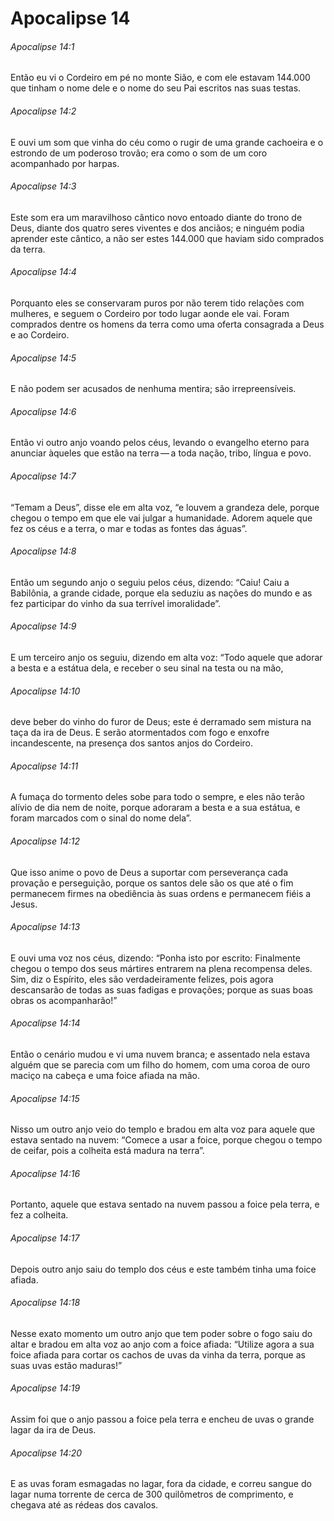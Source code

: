 # Apocalipse 14

###### Apocalipse 14:1

Então eu vi o Cordeiro em pé no monte Sião, e com ele estavam 144.000 que tinham o nome dele e o nome do seu Pai escritos nas suas testas.

###### Apocalipse 14:2

E ouvi um som que vinha do céu como o rugir de uma grande cachoeira e o estrondo de um poderoso trovão; era como o som de um coro acompanhado por harpas.

###### Apocalipse 14:3

Este som era um maravilhoso cântico novo entoado diante do trono de Deus, diante dos quatro seres viventes e dos anciãos; e ninguém podia aprender este cântico, a não ser estes 144.000 que haviam sido comprados da terra.

###### Apocalipse 14:4

Porquanto eles se conservaram puros por não terem tido relações com mulheres, e seguem o Cordeiro por todo lugar aonde ele vai. Foram comprados dentre os homens da terra como uma oferta consagrada a Deus e ao Cordeiro.

###### Apocalipse 14:5

E não podem ser acusados de nenhuma mentira; são irrepreensíveis.

###### Apocalipse 14:6

Então vi outro anjo voando pelos céus, levando o evangelho eterno para anunciar àqueles que estão na terra — a toda nação, tribo, língua e povo.

###### Apocalipse 14:7

“Temam a Deus”, disse ele em alta voz, “e louvem a grandeza dele, porque chegou o tempo em que ele vai julgar a humanidade. Adorem aquele que fez os céus e a terra, o mar e todas as fontes das águas”.

###### Apocalipse 14:8

Então um segundo anjo o seguiu pelos céus, dizendo: “Caiu! Caiu a Babilônia, a grande cidade, porque ela seduziu as nações do mundo e as fez participar do vinho da sua terrível imoralidade”.

###### Apocalipse 14:9

E um terceiro anjo os seguiu, dizendo em alta voz: “Todo aquele que adorar a besta e a estátua dela, e receber o seu sinal na testa ou na mão,

###### Apocalipse 14:10

deve beber do vinho do furor de Deus; este é derramado sem mistura na taça da ira de Deus. E serão atormentados com fogo e enxofre incandescente, na presença dos santos anjos do Cordeiro.

###### Apocalipse 14:11

A fumaça do tormento deles sobe para todo o sempre, e eles não terão alívio de dia nem de noite, porque adoraram a besta e a sua estátua, e foram marcados com o sinal do nome dela”.

###### Apocalipse 14:12

Que isso anime o povo de Deus a suportar com perseverança cada provação e perseguição, porque os santos dele são os que até o fim permanecem firmes na obediência às suas ordens e permanecem fiéis a Jesus.

###### Apocalipse 14:13

E ouvi uma voz nos céus, dizendo: “Ponha isto por escrito: Finalmente chegou o tempo dos seus mártires entrarem na plena recompensa deles. Sim, diz o Espírito, eles são verdadeiramente felizes, pois agora descansarão de todas as suas fadigas e provações; porque as suas boas obras os acompanharão!”

###### Apocalipse 14:14

Então o cenário mudou e vi uma nuvem branca; e assentado nela estava alguém que se parecia com um filho do homem, com uma coroa de ouro maciço na cabeça e uma foice afiada na mão.

###### Apocalipse 14:15

Nisso um outro anjo veio do templo e bradou em alta voz para aquele que estava sentado na nuvem: “Comece a usar a foice, porque chegou o tempo de ceifar, pois a colheita está madura na terra”.

###### Apocalipse 14:16

Portanto, aquele que estava sentado na nuvem passou a foice pela terra, e fez a colheita.

###### Apocalipse 14:17

Depois outro anjo saiu do templo dos céus e este também tinha uma foice afiada.

###### Apocalipse 14:18

Nesse exato momento um outro anjo que tem poder sobre o fogo saiu do altar e bradou em alta voz ao anjo com a foice afiada: “Utilize agora a sua foice afiada para cortar os cachos de uvas da vinha da terra, porque as suas uvas estão maduras!”

###### Apocalipse 14:19

Assim foi que o anjo passou a foice pela terra e encheu de uvas o grande lagar da ira de Deus.

###### Apocalipse 14:20

E as uvas foram esmagadas no lagar, fora da cidade, e correu sangue do lagar numa torrente de cerca de 300 quilômetros de comprimento, e chegava até as rédeas dos cavalos.

